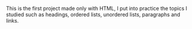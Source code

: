 This is the first project made only with HTML, I put into practice the topics I studied such as headings, ordered lists, unordered lists, paragraphs and links. 